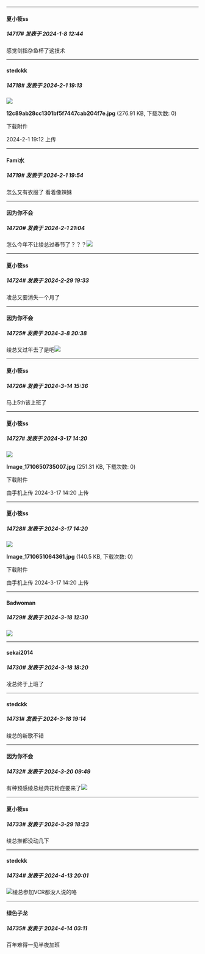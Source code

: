 
*****

####  夏小筱ss  
##### 14717#       发表于 2024-1-8 12:44

感觉剑指杂鱼杯了这技术

*****

####  stedckk  
##### 14718#       发表于 2024-2-1 19:13

<img src="https://img.saraba1st.com/forum/202402/01/191253w2rjhrhuh2hvbo72.jpg" referrerpolicy="no-referrer">

<strong>12c89ab28cc1301bf5f7447cab204f7e.jpg</strong> (276.91 KB, 下载次数: 0)

下载附件

2024-2-1 19:12 上传


*****

####  Fami水  
##### 14719#       发表于 2024-2-1 19:54

怎么又有衣服了 看着像辣妹


*****

####  因为你不会  
##### 14720#       发表于 2024-2-1 21:04

怎么今年不让绫总过春节了？？？<img src="https://static.saraba1st.com/image/smiley/face2017/018.png" referrerpolicy="no-referrer">

*****

####  夏小筱ss  
##### 14724#       发表于 2024-2-29 19:33

凌总又要消失一个月了

*****

####  因为你不会  
##### 14725#       发表于 2024-3-8 20:38

绫总又过年去了是吧<img src="https://static.saraba1st.com/image/smiley/face2017/067.png" referrerpolicy="no-referrer">

*****

####  夏小筱ss  
##### 14726#       发表于 2024-3-14 15:36

马上5th该上班了


*****

####  夏小筱ss  
##### 14727#       发表于 2024-3-17 14:20

<img src="https://img.saraba1st.com/forum/202403/17/142025wo8hhuljqqyhrflf.jpg" referrerpolicy="no-referrer">

<strong>Image_1710650735007.jpg</strong> (251.31 KB, 下载次数: 0)

下载附件

由手机上传
2024-3-17 14:20 上传

*****

####  夏小筱ss  
##### 14728#       发表于 2024-3-17 14:20

<img src="https://img.saraba1st.com/forum/202403/17/142055wasmmkm7iafbm7i8.jpg" referrerpolicy="no-referrer">

<strong>Image_1710651064361.jpg</strong> (140.5 KB, 下载次数: 0)

下载附件

由手机上传
2024-3-17 14:20 上传


*****

####  Badwoman  
##### 14729#       发表于 2024-3-18 12:30

<img src="https://static.saraba1st.com/image/smiley/face2017/077.png" referrerpolicy="no-referrer">


*****

####  sekai2014  
##### 14730#       发表于 2024-3-18 18:20

凌总终于上班了


*****

####  stedckk  
##### 14731#       发表于 2024-3-18 19:14

绫总的新歌不错


*****

####  因为你不会  
##### 14732#       发表于 2024-3-20 09:49

有种预感绫总经典花粉症要来了<img src="https://static.saraba1st.com/image/smiley/face2017/068.png" referrerpolicy="no-referrer">

*****

####  夏小筱ss  
##### 14733#       发表于 2024-3-29 18:23

绫总推都没动几下

*****

####  stedckk  
##### 14734#       发表于 2024-4-13 20:01

<img src="https://static.saraba1st.com/image/smiley/face2017/067.png" referrerpolicy="no-referrer">绫总参加VCR都没人说的咯


*****

####  绿色子龙  
##### 14735#       发表于 2024-4-14 03:11

百年难得一见半夜加班

